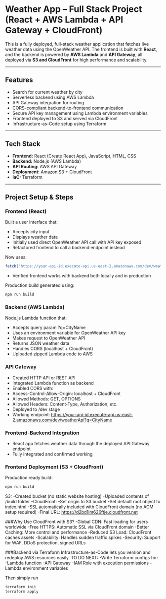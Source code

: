 # Weather App – Full Stack Project (React + AWS Lambda + API Gateway + CloudFront)

This is a fully deployed, full-stack weather application that fetches live weather data using the OpenWeather API. The frontend is built with **React**, and the backend is powered by **AWS Lambda** and **API Gateway**, all deployed via **S3 and CloudFront** for high performance and scalability.

---

## Features

- Search for current weather by city
- Serverless backend using AWS Lambda
- API Gateway integration for routing
- CORS-compliant backend-to-frontend communication
- Secure API key management using Lambda environment variables
- Frontend deployed to S3 and served via CloudFront
- Infrastructure-as-Code setup using Terraform

---

## Tech Stack

- **Frontend:** React (Create React App), JavaScript, HTML, CSS
- **Backend:** Node.js (AWS Lambda)
- **API Routing:** AWS API Gateway
- **Deployment:** Amazon S3 + CloudFront
- **IaC:** Terraform

---

## Project Setup & Steps

### Frontend (React)

Built a user interface that:
- Accepts city input
- Displays weather data
- Initially used direct OpenWeather API call with API key exposed
- Refactored frontend to call a backend endpoint instead

Now uses:
```js
fetch("https://your-api-id.execute-api.us-east-2.amazonaws.com/dev/weatherApi?q=Chicago")
```

- Verified frontend works with backend both locally and in production

Production build generated using:
```bash
npm run build
```

### Backend (AWS Lambda)
Node.js Lambda function that:
- Accepts query param ?q=CityName
- Uses an environment variable for OpenWeather API key
- Makes request to OpenWeather API
- Returns JSON weather data
- Handles CORS (localhost + CloudFront)
- Uploaded zipped Lambda code to AWS

### API Gateway
- Created HTTP API or REST API
- Integrated Lambda function as backend
- Enabled CORS with:
- Access-Control-Allow-Origin: localhost + CloudFront
- Allowed Methods: GET, OPTIONS
- Allowed Headers: Content-Type, Authorization, etc.
- Deployed to /dev stage
- Working endpoint: https://your-api-id.execute-api.us-east-2.amazonaws.com/dev/weatherApi?q=CityName

### Frontend-Backend Integration
- React app fetches weather data through the deployed API Gateway endpoint
- Fully integrated and confirmed working

### Frontend Deployment (S3 + CloudFront)
Production ready build:
```bash
npm run build
```
S3:
-Created bucket (no static website hosting)
-Uploaded contents of /build folder
-CloudFront:
-Set origin to S3 bucket
-Set default root object to index.html
-SSL automatically included with CloudFront domain (no ACM setup required)
-Final URL: https://d2bd1im626ftje.cloudfront.net

###Why Use CloudFront with S3?
-Global CDN: Fast loading for users worldwide
-Free HTTPS: Automatic SSL via CloudFront domain
-Better Caching: More control and performance
-Reduced S3 Load: CloudFront caches assets
-Scalability: Handles sudden traffic spikes
-Security: Support for WAF, DDoS protection, signed URLs

###Backend via Terraform
Infrastructure-as-Code lets you version and redeploy AWS resources easily.
TO DO NEXT:
-Write Terraform configs for:
-Lambda function
-API Gateway
-IAM Role with execution permissions
-Lambda environment variables

Then simply run
```bash
terraform init
terraform apply
```
